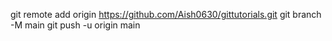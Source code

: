 git remote add origin https://github.com/Aish0630/gittutorials.git
git branch -M main
git push -u origin main
